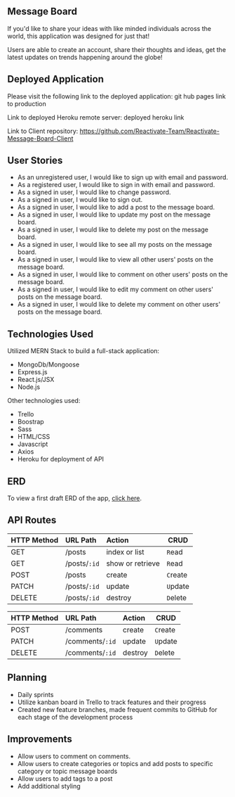 ## Message Board
If you'd like to share your ideas with like minded individuals across the world, this application was designed for just that!

Users are able to create an account, share their thoughts and ideas, get the latest updates on trends happening around the globe!

## Deployed Application

Please visit the following link to the deployed application: git hub pages link to production

Link to deployed Heroku remote server: deployed heroku link

Link to Client repository: https://github.com/Reactivate-Team/Reactivate-Message-Board-Client

## User Stories
* As an unregistered user, I would like to sign up with email and password.
* As a registered user, I would like to sign in with email and password.
* As a signed in user, I would like to change password.
* As a signed in user, I would like to sign out.
* As a signed in user, I would like to add a post to the message board.
* As a signed in user, I would like to update my post on the message board.
* As a signed in user, I would like to delete my post on the message board.
* As a signed in user, I would like to see all my posts on the message board.
* As a signed in user, I would like to view all other users' posts on the message board.
* As a signed in user, I would like to comment on other users' posts on the message board.
* As a signed in user, I would like to edit my comment on other users' posts on the message board.
* As a signed in user, I would like to delete my comment on other users' posts on the message board.

## Technologies Used

Utilized MERN Stack to build a full-stack application:
* MongoDb/Mongoose
* Express.js
* React.js/JSX
* Node.js

Other technologies used:
* Trello
* Boostrap
* Sass
* HTML/CSS
* Javascript
* Axios
* Heroku for deployment of API

## ERD

To view a first draft ERD of the app, [click here](/public/Message%20Board%20ERD%20.jpeg).

## API Routes

| HTTP Method   | URL Path     | Action           | CRUD     |
|:--------------|:-------------|:-----------------|----------|
| GET           | /posts       | index or list    | `R`ead   |
| GET           | /posts/`:id` | show or retrieve | `R`ead   |
| POST          | /posts       | create           | `C`reate |
| PATCH         | /posts/`:id` | update           | `U`pdate |
| DELETE        | /posts/`:id` | destroy          | `D`elete |


| HTTP Method   | URL Path        | Action           | CRUD     |
|:--------------|:----------------|:-----------------|----------|
| POST          | /comments       | create           | `C`reate |
| PATCH         | /comments/`:id` | update           | `U`pdate |
| DELETE        | /comments/`:id` | destroy          | `D`elete |

## Planning

* Daily sprints
* Utilize kanban board in Trello to track features and their progress
* Created new feature branches, made frequent commits to GitHub for each stage of the development process

## Improvements
* Allow users to comment on comments.
* Allow users to create categories or topics and add posts to specific category or topic message boards
* Allow users to add tags to a post
* Add additional styling